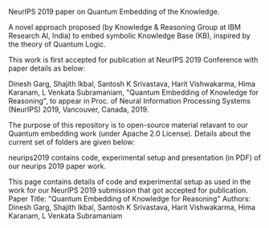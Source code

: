 NeurIPS 2019 paper on Quantum Embedding of the Knowledge.

A novel approach proposed (by Knowledge & Reasoning Group at IBM Research AI, India) to embed symbolic Knowledge Base (KB), inspired by the theory of Quantum Logic.

This work is first accepted for publication at NeurIPS 2019 Conference with paper details as below:

Dinesh Garg, Shajith Ikbal, Santosh K Srivastava, Harit Vishwakarma, Hima Karanam, L Venkata Subramaniam, "Quantum Embedding of Knowledge for Reasoning", to appear in Proc. of Neural Information Processing Systems (NeurIPS) 2019, Vancouver, Canada, 2019.

The purpose of this repository is to open-source material relavant to our Quantum embedding work (under Apache 2.0 License). Details about the current set of folders are given below:

neurips2019 contains code, experimental setup and presentation (in PDF) of our neurips 2019 paper work.



This page contains details of code and experimental setup as used in the work for our NeurIPS 2019 submission that got accepted for publication. 
Paper Title: "Quantum Embedding of Knowledge for Reasoning" 
Authors: Dinesh Garg, Shajith Ikbal, Santosh K Srivastava, Harit Vishwakarma, Hima Karanam, L Venkata Subramaniam
